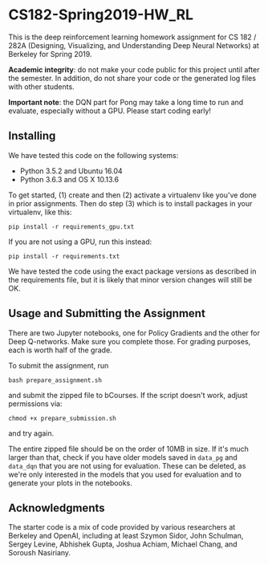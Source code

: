 # CS182-Spring2019-HW_RL

This is the deep reinforcement learning homework assignment for CS 182 / 282A
(Designing, Visualizing, and Understanding Deep Neural Networks) at Berkeley for
Spring 2019.

**Academic integrity**: do not make your code public for this project until
after the semester. In addition, do not share your code or the generated log
files with other students.

**Important note**: the DQN part for Pong may take a long time to run and
evaluate, especially without a GPU. Please start coding early!


## Installing

We have tested this code on the following systems:

- Python 3.5.2 and Ubuntu 16.04
- Python 3.6.3 and OS X 10.13.6

To get started, (1) create and then (2) activate a virtualenv like you've done
in prior assignments. Then do step (3) which is to install packages in your
virtualenv, like this:

```
pip install -r requirements_gpu.txt
```

If you are not using a GPU, run this instead:

```
pip install -r requirements.txt
```

We have tested the code using the exact package versions as described in the
requirements file, but it is likely that minor version changes will still be
OK.


## Usage and Submitting the Assignment

There are two Jupyter notebooks, one for Policy Gradients and the other for Deep
Q-networks. Make sure you complete those. For grading purposes, each is worth
half of the grade.

To submit the assignment, run

```
bash prepare_assignment.sh
```

and submit the zipped file to bCourses. If the script doesn't work, adjust
permissions via:

```
chmod +x prepare_submission.sh
```

and try again.

The entire zipped file should be on the order of 10MB in size. If it's much
larger than that, check if you have older models saved in `data_pg` and
`data_dqn` that you are not using for evaluation. These can be deleted, as we're
only interested in the models that you used for evaluation and to generate your
plots in the notebooks.


## Acknowledgments

The starter code is a mix of code provided by various researchers at Berkeley
and OpenAI, including at least Szymon Sidor, John Schulman, Sergey Levine,
Abhishek Gupta, Joshua Achiam, Michael Chang, and Soroush Nasiriany.
